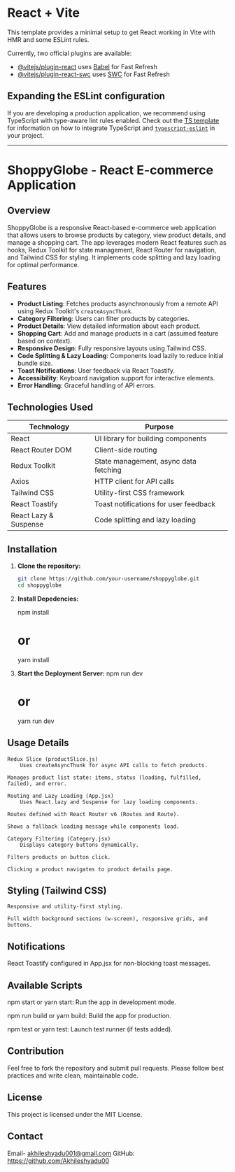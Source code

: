 # React + Vite

This template provides a minimal setup to get React working in Vite with HMR and some ESLint rules.

Currently, two official plugins are available:

- [@vitejs/plugin-react](https://github.com/vitejs/vite-plugin-react/blob/main/packages/plugin-react) uses [Babel](https://babeljs.io/) for Fast Refresh
- [@vitejs/plugin-react-swc](https://github.com/vitejs/vite-plugin-react/blob/main/packages/plugin-react-swc) uses [SWC](https://swc.rs/) for Fast Refresh

## Expanding the ESLint configuration

If you are developing a production application, we recommend using TypeScript with type-aware lint rules enabled. Check out the [TS template](https://github.com/vitejs/vite/tree/main/packages/create-vite/template-react-ts) for information on how to integrate TypeScript and [`typescript-eslint`](https://typescript-eslint.io) in your project.

---

# ShoppyGlobe - React E-commerce Application

## Overview

ShoppyGlobe is a responsive React-based e-commerce web application that allows users to browse products by category, view product details, and manage a shopping cart. The app leverages modern React features such as hooks, Redux Toolkit for state management, React Router for navigation, and Tailwind CSS for styling. It implements code splitting and lazy loading for optimal performance.

## Features

- **Product Listing**: Fetches products asynchronously from a remote API using Redux Toolkit's `createAsyncThunk`.
- **Category Filtering**: Users can filter products by categories.
- **Product Details**: View detailed information about each product.
- **Shopping Cart**: Add and manage products in a cart (assumed feature based on context).
- **Responsive Design**: Fully responsive layouts using Tailwind CSS.
- **Code Splitting & Lazy Loading**: Components load lazily to reduce initial bundle size.
- **Toast Notifications**: User feedback via React Toastify.
- **Accessibility**: Keyboard navigation support for interactive elements.
- **Error Handling**: Graceful handling of API errors.

## Technologies Used

| Technology            | Purpose                               |
| --------------------- | ------------------------------------- |
| React                 | UI library for building components    |
| React Router DOM      | Client-side routing                   |
| Redux Toolkit         | State management, async data fetching |
| Axios                 | HTTP client for API calls             |
| Tailwind CSS          | Utility-first CSS framework           |
| React Toastify        | Toast notifications for user feedback |
| React Lazy & Suspense | Code splitting and lazy loading       |

## Installation

1. **Clone the repository:**

   ```bash
   git clone https://github.com/your-username/shoppyglobe.git
   cd shoppyglobe

   ```

2. **Install Depedencies:**

    npm install
    # or
    yarn install

3. **Start the Deployment Server:**
    npm run dev
    # or
    yarn run dev
     

## Usage Details

    Redux Slice (productSlice.js)
        Uses createAsyncThunk for async API calls to fetch products.

    Manages product list state: items, status (loading, fulfilled, failed), and error.

    Routing and Lazy Loading (App.jsx)
        Uses React.lazy and Suspense for lazy loading components.

    Routes defined with React Router v6 (Routes and Route).

    Shows a fallback loading message while components load.

    Category Filtering (Category.jsx)
        Displays category buttons dynamically.

    Filters products on button click.

    Clicking a product navigates to product details page.

## Styling (Tailwind CSS)
    Responsive and utility-first styling.

    Full width background sections (w-screen), responsive grids, and buttons.

## Notifications
React Toastify configured in App.jsx for non-blocking toast messages.

## Available Scripts
npm start or yarn start: Run the app in development mode.

npm run build or yarn build: Build the app for production.

npm test or yarn test: Launch test runner (if tests added).



## Contribution
Feel free to fork the repository and submit pull requests. Please follow best practices and write clean, maintainable code.

## License
This project is licensed under the MIT License.

## Contact
Email- akhileshyadu001@gmail.com
GitHub: https://github.com/Akhileshyadu00


